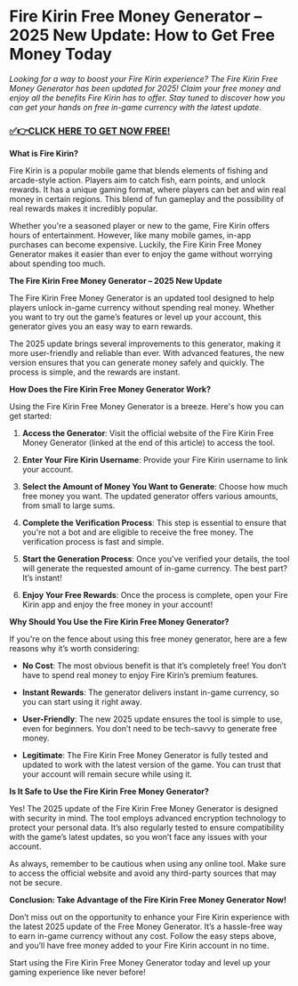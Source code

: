 # Fire Kirin Free Money Generator – 2025 New Update: How to Get Free Money Today

*Looking for a way to boost your Fire Kirin experience? The Fire Kirin Free Money Generator has been updated for 2025! Claim your free money and enjoy all the benefits Fire Kirin has to offer. Stay tuned to discover how you can get your hands on free in-game currency with the latest update.*

### [✅👉CLICK HERE TO GET NOW FREE!](https://freeforyou.xyz/fire/kirin/go/)

**What is Fire Kirin?**

Fire Kirin is a popular mobile game that blends elements of fishing and arcade-style action. Players aim to catch fish, earn points, and unlock rewards. It has a unique gaming format, where players can bet and win real money in certain regions. This blend of fun gameplay and the possibility of real rewards makes it incredibly popular.

Whether you're a seasoned player or new to the game, Fire Kirin offers hours of entertainment. However, like many mobile games, in-app purchases can become expensive. Luckily, the Fire Kirin Free Money Generator makes it easier than ever to enjoy the game without worrying about spending too much.

**The Fire Kirin Free Money Generator – 2025 New Update**

The Fire Kirin Free Money Generator is an updated tool designed to help players unlock in-game currency without spending real money. Whether you want to try out the game’s features or level up your account, this generator gives you an easy way to earn rewards.

The 2025 update brings several improvements to this generator, making it more user-friendly and reliable than ever. With advanced features, the new version ensures that you can generate money safely and quickly. The process is simple, and the rewards are instant.

**How Does the Fire Kirin Free Money Generator Work?**

Using the Fire Kirin Free Money Generator is a breeze. Here's how you can get started:

1. **Access the Generator**: Visit the official website of the Fire Kirin Free Money Generator (linked at the end of this article) to access the tool.
  
2. **Enter Your Fire Kirin Username**: Provide your Fire Kirin username to link your account.

3. **Select the Amount of Money You Want to Generate**: Choose how much free money you want. The updated generator offers various amounts, from small to large sums.

4. **Complete the Verification Process**: This step is essential to ensure that you're not a bot and are eligible to receive the free money. The verification process is fast and simple.

5. **Start the Generation Process**: Once you’ve verified your details, the tool will generate the requested amount of in-game currency. The best part? It’s instant!

6. **Enjoy Your Free Rewards**: Once the process is complete, open your Fire Kirin app and enjoy the free money in your account!

**Why Should You Use the Fire Kirin Free Money Generator?**

If you're on the fence about using this free money generator, here are a few reasons why it’s worth considering:

- **No Cost**: The most obvious benefit is that it’s completely free! You don’t have to spend real money to enjoy Fire Kirin’s premium features.
  
- **Instant Rewards**: The generator delivers instant in-game currency, so you can start using it right away.

- **User-Friendly**: The new 2025 update ensures the tool is simple to use, even for beginners. You don’t need to be tech-savvy to generate free money.

- **Legitimate**: The Fire Kirin Free Money Generator is fully tested and updated to work with the latest version of the game. You can trust that your account will remain secure while using it.

**Is It Safe to Use the Fire Kirin Free Money Generator?**

Yes! The 2025 update of the Fire Kirin Free Money Generator is designed with security in mind. The tool employs advanced encryption technology to protect your personal data. It’s also regularly tested to ensure compatibility with the game’s latest updates, so you won’t face any issues with your account.

As always, remember to be cautious when using any online tool. Make sure to access the official website and avoid any third-party sources that may not be secure.

**Conclusion: Take Advantage of the Fire Kirin Free Money Generator Now!**

Don’t miss out on the opportunity to enhance your Fire Kirin experience with the latest 2025 update of the Free Money Generator. It’s a hassle-free way to earn in-game currency without any cost. Follow the easy steps above, and you’ll have free money added to your Fire Kirin account in no time.

Start using the Fire Kirin Free Money Generator today and level up your gaming experience like never before!
